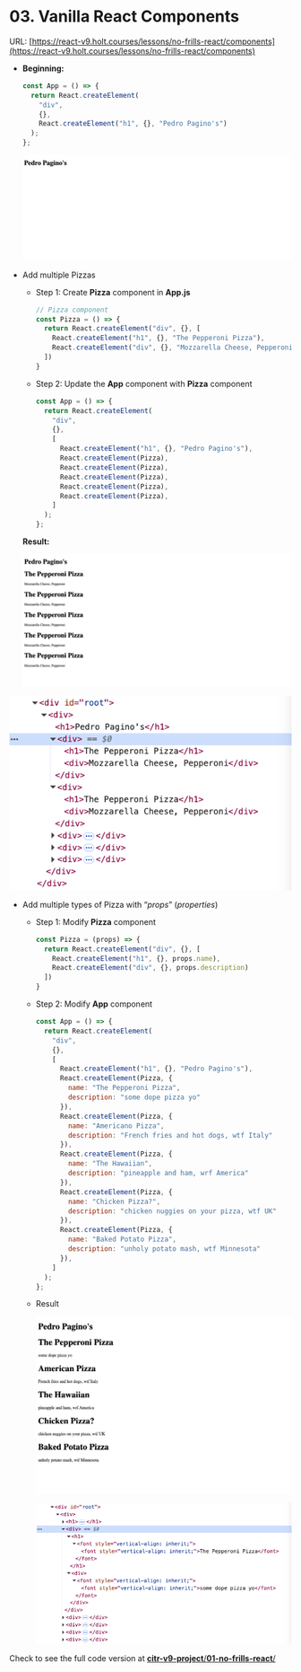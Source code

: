 # 03. Vanilla React Components

URL: [https://react-v9.holt.courses/lessons/no-frills-react/components](https://react-v9.holt.courses/lessons/no-frills-react/components)

- **Beginning:**
    
    ```jsx
    const App = () => {
      return React.createElement(
        "div",
        {},
        React.createElement("h1", {}, "Pedro Pagino's")
      );
    };
    ```
    
    ![image.png](./image/image_01.png)
    
- Add multiple Pizzas
    - Step 1: Create **Pizza** component in **App.js**
        
        ```jsx
        // Pizza component
        const Pizza = () => {
          return React.createElement("div", {}, [
            React.createElement("h1", {}, "The Pepperoni Pizza"),
            React.createElement("div", {}, "Mozzarella Cheese, Pepperoni")
          ])
        }
        ```
        
    - Step 2: Update the **App** component with **Pizza** component
        
        ```jsx
        const App = () => {
          return React.createElement(
            "div",
            {},
            [
              React.createElement("h1", {}, "Pedro Pagino's"),
              React.createElement(Pizza),
              React.createElement(Pizza),
              React.createElement(Pizza),
              React.createElement(Pizza),
              React.createElement(Pizza),
            ]
          );
        };
        ```
        
    
    **Result:**
    
    ![image.png](./image/image_02.png)
    

![image.png](./image/image_03.png)

- Add multiple types of Pizza with “*props*” (*properties*)
    - Step 1: Modify **Pizza** component
        
        ```jsx
        const Pizza = (props) => {
          return React.createElement("div", {}, [
            React.createElement("h1", {}, props.name),
            React.createElement("div", {}, props.description)
          ])
        }
        ```
        
    - Step 2: Modify **App** component
        
        ```jsx
        const App = () => {
          return React.createElement(
            "div",
            {},
            [
              React.createElement("h1", {}, "Pedro Pagino's"),
              React.createElement(Pizza, {
                name: "The Pepperoni Pizza",
                description: "some dope pizza yo"
              }),
              React.createElement(Pizza, {
                name: "Americano Pizza",
                description: "French fries and hot dogs, wtf Italy"
              }),
              React.createElement(Pizza, {
                name: "The Hawaiian",
                description: "pineapple and ham, wrf America"
              }),
              React.createElement(Pizza, {
                name: "Chicken Pizza?",
                description: "chicken nuggies on your pizza, wtf UK"
              }),
              React.createElement(Pizza, {
                name: "Baked Potato Pizza",
                description: "unholy potato mash, wtf Minnesota"
              }),
            ]
          );
        };
        ```
        
    - Result
        
        ![image.png](./image/image_04.png)
        
        ![image.png](./image/image_05.png)
        

Check to see the full code version at [**citr-v9-project**/**01-no-frills-react**/](https://github.com/btholt/citr-v9-project/tree/main/01-no-frills-react)